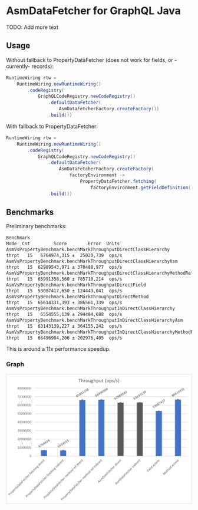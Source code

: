 # AsmDataFetcher for GraphQL Java

TODO: Add more text

## Usage

Without fallback to PropertyDataFetcher (does not work for fields, or -currently- records):

```java
RuntimeWiring rtw =
    RuntimeWiring.newRuntimeWiring()
        .codeRegistry(
            GraphQLCodeRegistry.newCodeRegistry()
                .defaultDataFetcher(
                    AsmDataFetcherFactory.createFactory())
                .build())
```

With fallback to PropertyDataFetcher:

```java
RuntimeWiring rtw =
    RuntimeWiring.newRuntimeWiring()
        .codeRegistry(
            GraphQLCodeRegistry.newCodeRegistry()
                .defaultDataFetcher(
                    AsmDataFetcherFactory.createFactory(
                        factoryEnvironment ->
                            PropertyDataFetcher.fetching(
                                factoryEnvironment.getFieldDefinition().getName())))
                .build())
```

## Benchmarks

Preliminary benchmarks:

```
Benchmark                                                                   Mode  Cnt         Score        Error  Units
AsmVsPropertyBenchmark.benchMarkThroughputDirectClassHierarchy             thrpt   15   6764974,315 ±  25020,739  ops/s
AsmVsPropertyBenchmark.benchMarkThroughputDirectClassHierarchyAsm          thrpt   15  62989543,971 ± 370488,977  ops/s
AsmVsPropertyBenchmark.benchMarkThroughputDirectClassHierarchyMethodRef    thrpt   15  65991358,560 ± 785710,214  ops/s
AsmVsPropertyBenchmark.benchMarkThroughputDirectField                      thrpt   15  53087417,650 ± 124443,041  ops/s
AsmVsPropertyBenchmark.benchMarkThroughputDirectMethod                     thrpt   15  66614331,393 ± 386561,339  ops/s
AsmVsPropertyBenchmark.benchMarkThroughputInDirectClassHierarchy           thrpt   15   6554555,139 ± 294484,688  ops/s
AsmVsPropertyBenchmark.benchMarkThroughputInDirectClassHierarchyAsm        thrpt   15  63143139,227 ± 364155,242  ops/s
AsmVsPropertyBenchmark.benchMarkThroughputInDirectClassHierarchyMethodRef  thrpt   15  66496904,206 ± 202976,405  ops/s
```

This is around a 11x performance speedup.

### Graph

![](./.gihtub/benchmark-graph.png)
